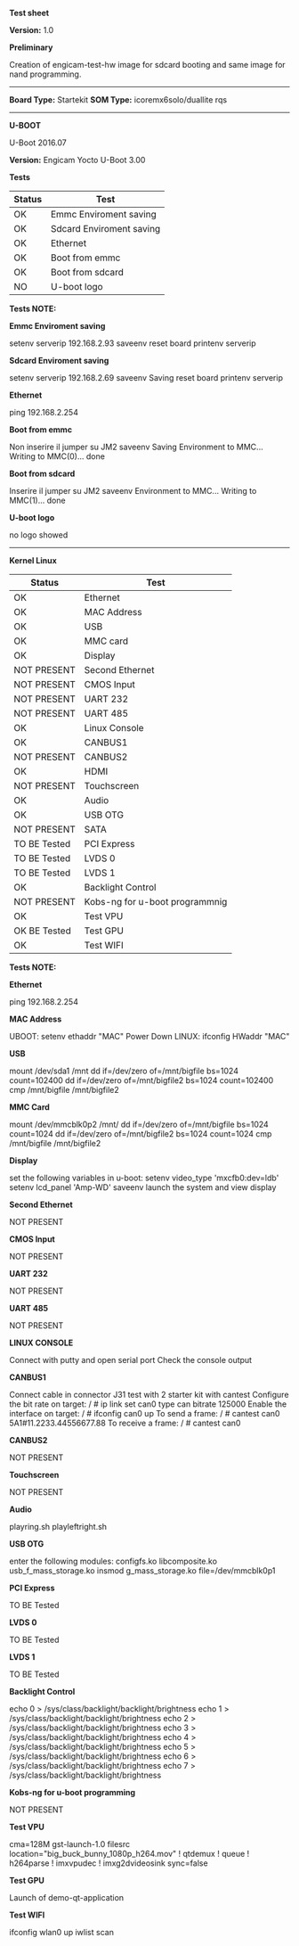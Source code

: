 **Test sheet**

**Version:** 1.0


**Preliminary**

Creation of engicam-test-hw image for sdcard booting and same image for nand programming.

--------------------------------------------------------------------------------------------------------

**Board Type:** Startekit
**SOM Type:** icoremx6solo/duallite rqs

--------------------------------------------------------------------------------------------------------

**U-BOOT**

U-Boot 2016.07

**Version:** Engicam Yocto U-Boot 3.00

**Tests**

| Status  |  Test |
|---------|-------|
| OK |Emmc  Enviroment saving |
| OK |Sdcard  Enviroment saving |
| OK |Ethernet  |
| OK |Boot from emmc   |
| OK |Boot from sdcard  |
| NO |U-boot logo   |


**Tests NOTE:**

**Emmc Enviroment saving**

setenv serverip 192.168.2.93
saveenv
reset board
printenv serverip

**Sdcard  Enviroment saving**

setenv serverip 192.168.2.69
saveenv
Saving
reset board
printenv  serverip

**Ethernet**

ping 192.168.2.254

**Boot from emmc**

Non inserire il jumper su JM2
saveenv
Saving Environment to MMC...
Writing to MMC(0)... done

**Boot from sdcard**

Inserire il jumper su JM2
saveenv
Environment to MMC...
Writing to MMC(1)... done

**U-boot logo**

no logo showed

--------------------------------------------------------------------------------------------------------
**Kernel Linux**

| Status  |  Test |
|---------|-------|
| OK |Ethernet|
| OK |MAC Address|
| OK |USB|
| OK |MMC card|
| OK |Display|
| NOT PRESENT |Second Ethernet|
| NOT PRESENT |CMOS Input|
| NOT PRESENT |UART 232|
| NOT PRESENT |UART 485|
| OK |Linux Console|
| OK |CANBUS1|
| NOT PRESENT |CANBUS2|
| OK |HDMI|
| NOT PRESENT |Touchscreen|
| OK |Audio|
| OK |USB  OTG|
| NOT PRESENT |SATA|
| TO BE Tested |PCI Express|
| TO BE Tested |LVDS 0|
| TO BE Tested |LVDS 1|
| OK |Backlight Control|
| NOT PRESENT |Kobs-ng for u-boot programmnig|
| OK |Test VPU|
| OK BE Tested |Test GPU|
| OK |Test WIFI|

**Tests NOTE:**

**Ethernet**

ping 192.168.2.254

**MAC Address**

UBOOT: setenv ethaddr "MAC"
Power Down
LINUX: ifconfig
HWaddr "MAC"

**USB**

mount /dev/sda1 /mnt
dd if=/dev/zero of=/mnt/bigfile bs=1024 count=102400
dd if=/dev/zero of=/mnt/bigfile2 bs=1024 count=102400
cmp /mnt/bigfile /mnt/bigfile2

**MMC Card**

mount /dev/mmcblk0p2 /mnt/
dd if=/dev/zero of=/mnt/bigfile bs=1024 count=1024
dd if=/dev/zero of=/mnt/bigfile2 bs=1024 count=1024
cmp /mnt/bigfile /mnt/bigfile2

**Display**

set the following variables in u-boot:
setenv video_type 'mxcfb0:dev=ldb'
setenv lcd_panel 'Amp-WD'
saveenv
launch the system and view display

**Second Ethernet**

NOT PRESENT

**CMOS Input**

NOT PRESENT

**UART 232**

NOT PRESENT

**UART 485**

NOT PRESENT

**LINUX CONSOLE**

Connect with putty and open serial port
Check the console output

**CANBUS1**

Connect cable in connector J31
test with 2 starter kit with cantest
 Configure the bit rate on target:
/ # ip link set can0 type can bitrate 125000
 Enable the interface on target:
/ # ifconfig can0 up
 To send a frame:
/ # cantest can0 5A1#11.2233.44556677.88
 To receive a frame:
/ # cantest can0

**CANBUS2**

NOT PRESENT

**Touchscreen**

NOT PRESENT

**Audio**

playring.sh
playleftright.sh

**USB OTG**

enter the following modules:
configfs.ko
libcomposite.ko
usb_f_mass_storage.ko
insmod g_mass_storage.ko file=/dev/mmcblk0p1

**PCI Express**

TO BE Tested

**LVDS 0**

TO BE Tested

**LVDS 1**

TO BE Tested

**Backlight Control**

echo 0 > /sys/class/backlight/backlight/brightness
echo 1 > /sys/class/backlight/backlight/brightness
echo 2 > /sys/class/backlight/backlight/brightness
echo 3 > /sys/class/backlight/backlight/brightness
echo 4 > /sys/class/backlight/backlight/brightness
echo 5 > /sys/class/backlight/backlight/brightness
echo 6 > /sys/class/backlight/backlight/brightness
echo 7 > /sys/class/backlight/backlight/brightness

**Kobs-ng for u-boot programming**

NOT PRESENT

**Test VPU**

cma=128M
gst-launch-1.0 filesrc location="big_buck_bunny_1080p_h264.mov" ! qtdemux ! queue ! h264parse ! imxvpudec  ! imxg2dvideosink sync=false

**Test GPU**

Launch of demo-qt-application

**Test WIFI**

ifconfig wlan0 up
iwlist scan
